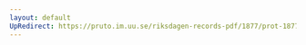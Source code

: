 ```yaml
---
layout: default
UpRedirect: https://pruto.im.uu.se/riksdagen-records-pdf/1877/prot-1877--fk--015/prot-1877--fk--015_008.pdf
---
```

